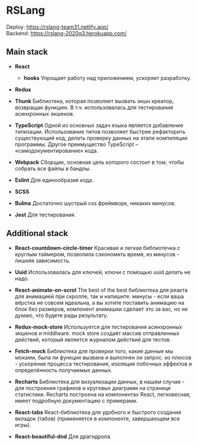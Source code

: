 # RSLang
Deploy: https://rslang-team31.netlify.app/  
Backend: https://rslang-2020q3.herokuapp.com/
## Main stack

- **React**
  - **hooks**
Упрощает работу над приложением, ускоряет разработку.

- **Redux**
- **Thunk**
Библиотека, которая позволяет вызвать экшн креатор, возвращая функцию. В т.ч. использовалась для тестирования асинхронных экшенов.


- **TypeScript**
Одной из основных задач языка является добавление типизации. Использование типов позволяет быстрее рефакторить существующий код, делать проверку данных на этапе компиляции программы. Другое преимущество TypeScript – «самодокументирование» кода.
- **Webpack**
Сборщик, основная цель которого состоит в том, чтобы собрать все файлы в бандлы.
- **Eslint**
Для единообразия кода.
- **SCSS**
- **Bulma**
Достаточно шустрый css фреймворк, никаких минусов. 
- **Jest**
Для тестирования.


## Additional stack
- **React-countdown-circle-timer** 
Красивая и легкая библиотечка с круглым таймером, позволила сэкономить время, из минусов - лишняя зависимость.

- **Uuid**
Использовалась для ключей, ключи с помощью uuid делать не надо.

- **React-animate-on-scrol**
The best of the best библиотека для реакта для анимацией при скролле, так и напишите. минусы - если ваша вёрстка не совсем идеальна, а вы хотите поставить анимацию на блок без размеров, компонент анимашки сделает это за вас, но не думаю, что будете рады результату.

- **Redux-mock-store**
Используется для тестирования асинхронных экшенов и middlware. mock store создаёт массив отправленных действий, который является журналом действий для тестов.

- **Fetch-mock**
 Библиотека для проверки того, какие данные мы мокаем, была ли функция вызвана и выполнен ли запрос. из плюсов - ускорение процесса тестирования, изоляция побочных эффектов и определённость получаемых данных.

 - **Recharts**
 Библиотека для визуализации данных, в нашем случае - для построения графиков и круговых диаграмм на странице статистики. Recharts построена на компонентах React,  легковесная, имеет подробную документацию с примерами.
 - **React-tabs** 
 React-библиотека для удобного и быстрого создания вкладок (табов) (применяется в компоненте, завершающем все игры).
 - **React-beautiful-dnd** 
 Для драгндропа
